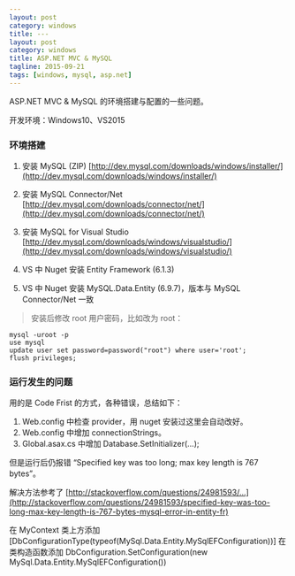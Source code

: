 ```yaml
---
layout: post
category: windows
title: ---
layout: post
category: windows
title: ASP.NET MVC & MySQL
tagline: 2015-09-21
tags: [windows, mysql, asp.net]
---
```


ASP.NET MVC & MySQL 的环境搭建与配置的一些问题。

<!--more-->

开发环境：Windows10、VS2015

### 环境搭建

1. 安装 MySQL (ZIP) [http://dev.mysql.com/downloads/windows/installer/](http://dev.mysql.com/downloads/windows/installer/)

2. 安装 MySQL Connector/Net [http://dev.mysql.com/downloads/connector/net/](http://dev.mysql.com/downloads/connector/net/)

3. 安装 MySQL for Visual Studio [http://dev.mysql.com/downloads/windows/visualstudio/](http://dev.mysql.com/downloads/windows/visualstudio/)

4. VS 中 Nuget 安装 Entity Framework (6.1.3)

5. VS 中 Nuget 安装 MySQL.Data.Entity (6.9.7)，版本与 MySQL Connector/Net 一致


> 安装后修改 root 用户密码，比如改为 root：

    mysql -uroot -p
    use mysql
    update user set password=password("root") where user='root';
    flush privileges;

### 运行发生的问题

用的是 Code Frist 的方式，各种错误，总结如下：

1. Web.config 中检查 provider，用 nuget 安装过这里会自动改好。
2. Web.config 中增加 connectionStrings。
3. Global.asax.cs 中增加 Database.SetInitializer(...);

但是运行后仍报错 “Specified key was too long; max key length is 767 bytes”。

解决方法参考了 [http://stackoverflow.com/questions/24981593/...](http://stackoverflow.com/questions/24981593/specified-key-was-too-long-max-key-length-is-767-bytes-mysql-error-in-entity-fr)

在 MyContext 类上方添加 [DbConfigurationType(typeof(MySql.Data.Entity.MySqlEFConfiguration))]
在类构造函数添加 DbConfiguration.SetConfiguration(new MySql.Data.Entity.MySqlEFConfiguration())
